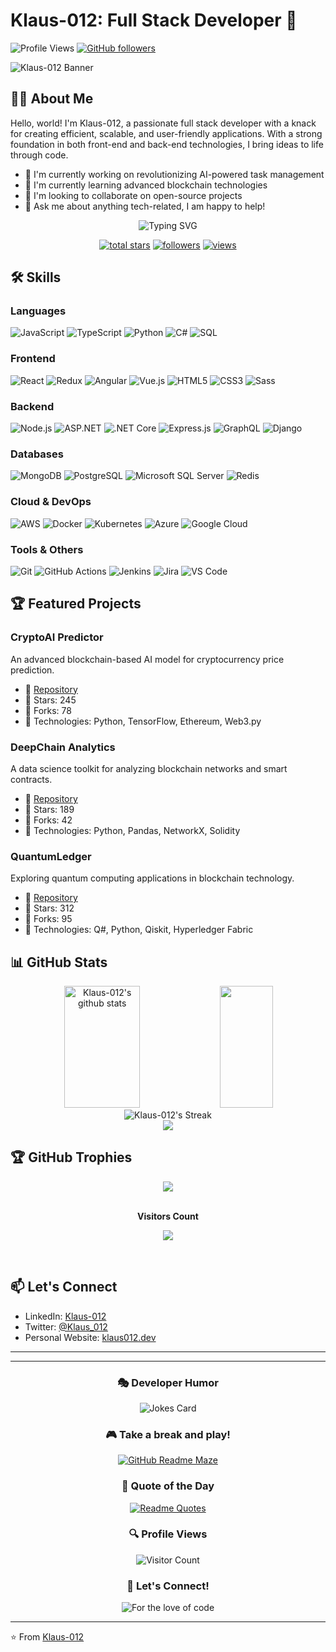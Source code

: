 # Klaus-012: Full Stack Developer 🚀
![Profile Views](https://komarev.com/ghpvc/?username=Klaus-012&color=blueviolet)
[![GitHub followers](https://img.shields.io/github/followers/Klaus-012?label=Follow&style=social)](https://github.com/Klaus-012)

![Klaus-012 Banner](https://images.pexels.com/photos/577585/pexels-photo-577585.jpeg?auto=compress&cs=tinysrgb&w=1260&h=750&dpr=1)

## 👨‍💻 About Me

Hello, world! I'm Klaus-012, a passionate full stack developer with a knack for creating efficient, scalable, and user-friendly applications. With a strong foundation in both front-end and back-end technologies, I bring ideas to life through code.

- 🔭 I'm currently working on revolutionizing AI-powered task management
- 🌱 I'm currently learning advanced blockchain technologies
- 👯 I'm looking to collaborate on open-source projects
- 💬 Ask me about anything tech-related, I am happy to help!

<div align="center">
  <img src="https://readme-typing-svg.demolab.com?font=Fira+Code&size=22&pause=1000&color=F75C7E&center=true&vCenter=true&width=440&height=45&lines=Full+Stack+Developer+%F0%9F%92%BB;AI+and+ML+Enthusiast+%F0%9F%A4%96;Blockchain+Developer+%E2%9B%93;Data+Scientist+%F0%9F%93%8A;Cloud+Architecture+%E2%98%81%EF%B8%8F;Always+learning+new+things+%F0%9F%8C%B1" alt="Typing SVG" />
</div>

<p align="center">
  <a href="https://github.com/Klaus-012?tab=repositories&sort=stargazers">
    <img alt="total stars" title="Total stars on GitHub" src="https://custom-icon-badges.demolab.com/github/stars/Klaus-012?color=55960c&style=for-the-badge&labelColor=488207&logo=star"/></a>
  <a href="https://github.com/Klaus-012?tab=followers">
    <img alt="followers" title="Follow me on Github" src="https://custom-icon-badges.demolab.com/github/followers/Klaus-012?color=236ad3&labelColor=1155ba&style=for-the-badge&logo=person-add&label=Follow&logoColor=white"/></a>
  <a href="https://github.com/Klaus-012/Simple-View-Counter">
    <img alt="views" title="GitHub profile views" src="https://freshidea.com/jonah/app/DenverCoder1-profile-views"/></a>
</p>

## 🛠️ Skills

### Languages
![JavaScript](https://img.shields.io/badge/-JavaScript-F7DF1E?style=flat-square&logo=javascript&logoColor=black)
![TypeScript](https://img.shields.io/badge/-TypeScript-3178C6?style=flat-square&logo=typescript&logoColor=white)
![Python](https://img.shields.io/badge/-Python-3776AB?style=flat-square&logo=Python&logoColor=white)
![C#](https://img.shields.io/badge/-C%23-239120?style=flat-square&logo=c-sharp&logoColor=white)
![SQL](https://img.shields.io/badge/-SQL-4479A1?style=flat-square&logo=mysql&logoColor=white)

### Frontend
![React](https://img.shields.io/badge/-React-61DAFB?style=flat-square&logo=react&logoColor=black)
![Redux](https://img.shields.io/badge/-Redux-764ABC?style=flat-square&logo=redux&logoColor=white)
![Angular](https://img.shields.io/badge/-Angular-DD0031?style=flat-square&logo=angular&logoColor=white)
![Vue.js](https://img.shields.io/badge/-Vue.js-4FC08D?style=flat-square&logo=vue.js&logoColor=white)
![HTML5](https://img.shields.io/badge/-HTML5-E34F26?style=flat-square&logo=html5&logoColor=white)
![CSS3](https://img.shields.io/badge/-CSS3-1572B6?style=flat-square&logo=css3&logoColor=white)
![Sass](https://img.shields.io/badge/-Sass-CC6699?style=flat-square&logo=sass&logoColor=white)

### Backend
![Node.js](https://img.shields.io/badge/-Node.js-339933?style=flat-square&logo=node.js&logoColor=white)
![ASP.NET](https://img.shields.io/badge/-ASP.NET-512BD4?style=flat-square&logo=dot-net&logoColor=white)
![.NET Core](https://img.shields.io/badge/-.NET%20Core-512BD4?style=flat-square&logo=dot-net&logoColor=white)
![Express.js](https://img.shields.io/badge/-Express.js-000000?style=flat-square&logo=express&logoColor=white)
![GraphQL](https://img.shields.io/badge/-GraphQL-E10098?style=flat-square&logo=graphql&logoColor=white)
![Django](https://img.shields.io/badge/-Django-092E20?style=flat-square&logo=django&logoColor=white)

### Databases
![MongoDB](https://img.shields.io/badge/-MongoDB-47A248?style=flat-square&logo=mongodb&logoColor=white)
![PostgreSQL](https://img.shields.io/badge/-PostgreSQL-336791?style=flat-square&logo=postgresql&logoColor=white)
![Microsoft SQL Server](https://img.shields.io/badge/-SQL%20Server-CC2927?style=flat-square&logo=microsoft-sql-server&logoColor=white)
![Redis](https://img.shields.io/badge/-Redis-DC382D?style=flat-square&logo=redis&logoColor=white)

### Cloud & DevOps
![AWS](https://img.shields.io/badge/-AWS-232F3E?style=flat-square&logo=amazon-aws&logoColor=white)
![Docker](https://img.shields.io/badge/-Docker-2496ED?style=flat-square&logo=docker&logoColor=white)
![Kubernetes](https://img.shields.io/badge/-Kubernetes-326CE5?style=flat-square&logo=kubernetes&logoColor=white)
![Azure](https://img.shields.io/badge/-Azure-0089D6?style=flat-square&logo=microsoft-azure&logoColor=white)
![Google Cloud](https://img.shields.io/badge/-Google%20Cloud-4285F4?style=flat-square&logo=google-cloud&logoColor=white)

### Tools & Others
![Git](https://img.shields.io/badge/-Git-F05032?style=flat-square&logo=git&logoColor=white)
![GitHub Actions](https://img.shields.io/badge/-GitHub%20Actions-2088FF?style=flat-square&logo=github-actions&logoColor=white)
![Jenkins](https://img.shields.io/badge/-Jenkins-D24939?style=flat-square&logo=jenkins&logoColor=white)
![Jira](https://img.shields.io/badge/-Jira-0052CC?style=flat-square&logo=jira&logoColor=white)
![VS Code](https://img.shields.io/badge/-VS%20Code-007ACC?style=flat-square&logo=visual-studio-code&logoColor=white)

## 🏆 Featured Projects

### CryptoAI Predictor
An advanced blockchain-based AI model for cryptocurrency price prediction.
- 🔗 [Repository](https://github.com/Klaus-012/crypto-ai-predictor)
- 🌟 Stars: 245
- 🍴 Forks: 78
- 🧠 Technologies: Python, TensorFlow, Ethereum, Web3.py

### DeepChain Analytics
A data science toolkit for analyzing blockchain networks and smart contracts.
- 🔗 [Repository](https://github.com/Klaus-012/deepchain-analytics)
- 🌟 Stars: 189
- 🍴 Forks: 42
- 🧠 Technologies: Python, Pandas, NetworkX, Solidity

### QuantumLedger
Exploring quantum computing applications in blockchain technology.
- 🔗 [Repository](https://github.com/Klaus-012/quantum-ledger)
- 🌟 Stars: 312
- 🍴 Forks: 95
- 🧠 Technologies: Q#, Python, Qiskit, Hyperledger Fabric

## 📊 GitHub Stats

<div align="center">
  <img width="49%" height="195px" src="https://github-readme-stats.vercel.app/api?username=Klaus-012&show_icons=true&count_private=true&hide_border=true&title_color=ff91a4&icon_color=ff91a4&text_color=c9d1d9&bg_color=0d1117" alt="Klaus-012's github stats" /> 
  <img width="41%" height="195px" src="https://github-readme-stats.vercel.app/api/top-langs/?username=Klaus-012&layout=compact&hide_border=true&title_color=ff91a4&text_color=ff91a4&bg_color=0d1117" />
</div>

<div align="center">
  <img src="https://github-readme-streak-stats.herokuapp.com/?user=Klaus-012&theme=radical&hide_border=true&stroke=0000&background=0D1117&ring=ff91a4&fire=ff91a4&currStreakLabel=ff91a4" alt="Klaus-012's Streak" />
</div>

<div align="center">
  <img src="https://github-profile-summary-cards.vercel.app/api/cards/profile-details?username=Klaus-012&theme=radical" />
</div>

## 🏆 GitHub Trophies

<div align="center">
  <img src="https://github-profile-trophy.vercel.app/?username=Klaus-012&theme=radical&no-frame=true&no-bg=true&margin-w=4" />
</div>

<div align="center">
  <br><p align="centre"><b>Visitors Count</b></p>  
  <p align="center"><img align="center" src="https://profile-counter.glitch.me/{Klaus-012}/count.svg" /></p> 
  <br>
</div>

## 📫 Let's Connect

- LinkedIn: [Klaus-012](https://www.linkedin.com/in/klaus-012)
- Twitter: [@Klaus_012](https://twitter.com/Klaus_012)
- Personal Website: [klaus012.dev](https://klaus012.dev)

---
---

<h3 align="center">🎭 Developer Humor</h3>

<div align="center">
  
  ![Jokes Card](https://readme-jokes.vercel.app/api?theme=radical&qColor=%23944bcc&aColor=%23bbdb51)

</div>

<h3 align="center">🎮 Take a break and play!</h3>

<div align="center">
  
  [![GitHub Readme Maze](https://github.com/bored-engineer/readme-maze/workflows/Generate/badge.svg)](https://github.com/bored-engineer/readme-maze)

</div>

<h3 align="center">💭 Quote of the Day</h3>

<div align="center">
  
  [![Readme Quotes](https://quotes-github-readme.vercel.app/api?type=horizontal&theme=radical)](https://github.com/piyushsuthar/github-readme-quotes)

</div>

<div align="center">
  <h3>🔍 Profile Views</h3>
  <img src="https://profile-counter.glitch.me/{Klaus-012}/count.svg" alt="Visitor Count" />
</div>

<h3 align="center">🤝 Let's Connect!</h3>

<div align="center">
  
  ![For the love of code](https://madewithlove.now.sh/de?heart=true&colorA=%23000000&colorB=%23dc0000&template=for-the-badge)
  
</div>

---

⭐️ From [Klaus-012](https://github.com/Klaus-012)

